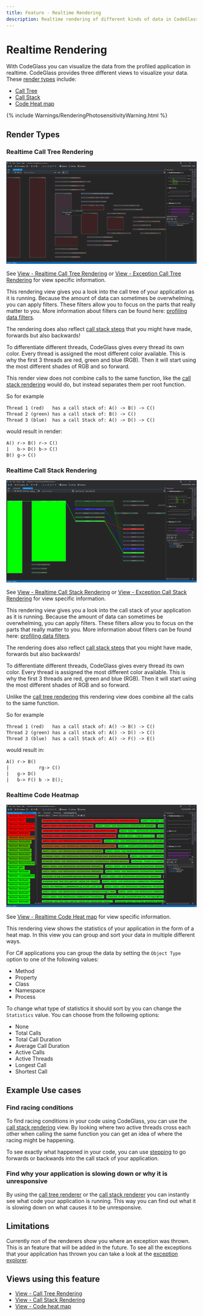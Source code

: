 ```yaml
---
title: Feature - Realtime Rendering
description: Realtime rendering of different kinds of data in CodeGlass
---
```

# Realtime Rendering

With CodeGlass you can visualize the data from the profiled application in realtime. CodeGlass provides three different views to visualize your data.
These [render types](#render-types) include:
- [Call Tree](#realtime-call-tree-rendering)
- [Call Stack](#realtime-call-stack-rendering)
- [Code Heat map](#realtime-code-heatmap)

{% include Warnings/RenderingPhotosensitivityWarning.html  %}

## Render Types
### Realtime Call Tree Rendering
![assets/img/ApplicationInstanceWindow/RealtimeCallTreeRendering.png](../../assets/img/ApplicationInstanceWindow/RealtimeCallTreeRendering.png)

See [View - Realtime Call Tree Rendering](../views/ApplicationInstanceDockWindow/CallTreeRendering.md) or [View - Exception Call Tree Rendering](../views/ApplicationInstanceDockWindow/ExceptionDetailsView.md#exception-call-tree-view) for view specific information.
 
This rendering view gives you a look into the call tree of your application as it is running. Because the amount of data can sometimes be overwhelming, you can apply filters. These filters allow you to focus on the parts that really matter to you. More information about filters can be found here: [profiling data filters](ProfilingDataFiltering.md).

The rendering does also reflect [call stack steps](ApplicationInstanceStepping.md) that you might have made, forwards but also backwards! 

To differentiate different threads, CodeGlass gives every thread its own color. 
Every thread is assigned the most different color available. This is why the first 3 threads are red, green and blue (RGB). Then it will start using the most different shades of RGB and so forward.

This render view does not combine calls to the same function, like the [call stack rendering](#realtime-call-stack-rendering) would do, but instead separates them per root function.

So for example
```
Thread 1 (red)   has a call stack of: A() -> B() -> C()
Thread 2 (green) has a call stack of: B() -> C()
Thread 3 (blue)  has a call Stack of: A() -> D() -> C()
```

would result in render:
```
A() r-> B() r-> C()
|   b-> D() b-> C()
B() g-> C()
```

### Realtime Call Stack Rendering
![assets/img/ApplicationInstanceWindow/RealtimeGroupedCallStackRendering.png](../../assets/img/ApplicationInstanceWindow/RealtimeGroupedCallStackRendering.png)

See [View - Realtime Call Stack Rendering](../views/ApplicationInstanceDockWindow/CallStackRendering.md) or [View - Exception Call Stack Rendering](../views/ApplicationInstanceDockWindow/ExceptionDetailsView.md#exception-call-stack-view) for view specific information.

This rendering view gives you a look into the call stack of your application as it is running. Because the amount of data can sometimes be overwhelming, you can apply filters. These filters allow you to focus on the parts that really matter to you. More information about filters can be found here: [profiling data filters](ProfilingDataFiltering.md).

The rendering does also reflect [call stack steps](ApplicationInstanceStepping.md) that you might have made, forwards but also backwards!

To differentiate different threads, CodeGlass gives every thread its own color. Every thread is assigned the most different color available. This is why the first 3 threads are red, green and blue (RGB). Then it will start using the most different shades of RGB and so forward.

Unlike the [call tree rendering](#realtime-call-tree-rendering) this rendering view does combine all the calls to the same function.

So for example
```
Thread 1 (red)   has a call stack of: A() -> B() -> C()
Thread 2 (green) has a call stack of: A() -> D() -> C()
Thread 3 (blue)  has a call Stack of: A() -> F() -> E()
```

would result in:
```
A() r-> B() 
|           rg-> C()
|   g-> D()
|   b-> F() b -> E();
```

### Realtime Code Heatmap
![assets/img/ApplicationInstanceWindow/CodeHeatMapWindow.png](../../assets/img/ApplicationInstanceWindow/CodeHeatMapWindow.png)


See [View - Realtime Code Heat map](../views/ApplicationInstanceDockWindow/CodeHeatMap.md) for view specific information.

This rendering view shows the statistics of your application in the form of a heat map.
In this view you can group and sort your data in multiple different ways.

For C# applications you can group the data by setting the `Object Type` option to one of the following values:
- Method
- Property
- Class
- Namespace
- Process

To change what type of statistics it should sort by you can change the `Statistics` value. You can choose from the following options:
- None
- Total Calls
- Total Call Duration
- Average Call Duration
- Active Calls
- Active Threads
- Longest Call
- Shortest Call


## Example Use cases
### Find racing conditions
To find racing conditions in your code using CodeGlass, you can use the [call stack rendering](#realtime-call-stack-rendering) view. By looking where two active threads cross each other when calling the same function you can get an idea of where the racing might be happening.

To see exactly what happened in your code, you can use [stepping](ApplicationInstanceStepping.md) to go forwards or backwards into the call stack of your application.


### Find why your application is slowing down or why it is unresponsive
By using the [call tree renderer](#realtime-call-tree-rendering) or the [call stack renderer](#realtime-call-stack-rendering) you can instantly see what code your application is running. This way you can find out what it is slowing down on what causes it to be unresponsive.

## Limitations
Currently non of the renderers show you where an exception was thrown. This is an feature that will be added in the future. To see all the exceptions that your application has thrown you can take a look at the [exception explorer](../views/ApplicationInstanceDockWindow/ExceptionExplorer).

## Views using this feature
- [View - Call Tree Rendering](../views/ApplicationInstanceDockWindow/CallTreeRendering.md)
- [View - Call Stack Rendering](../views/ApplicationInstanceDockWindow/CallStackRendering.md)
- [View - Code heat map](../views/ApplicationInstanceDockWindow/CodeHeatMap.md)
